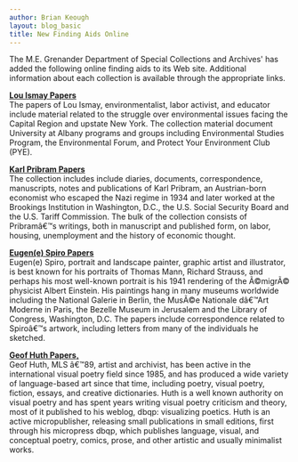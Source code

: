 ```yaml
---
author: Brian Keough
layout: blog_basic
title: New Finding Aids Online
---
```

<div class="entry-body">
<p>The M.E. Grenander Department of Special Collections and Archives' has added the following online finding aids to its Web site. Additional information about each collection is available through the appropriate links. </p>
<p><strong><a href="https://archives.albany.edu/description/catalog/ua902.064">Lou Ismay Papers</a></strong><br/>
The papers of Lou Ismay, environmentalist, labor activist, and educator include material related to the struggle over environmental issues facing the Capital Region and upstate New York. The collection material document University at Albany programs and groups including Environmental Studies Program, the Environmental Forum, and  Protect Your Environment Club (PYE). </p>
<p><strong><a href="https://archives.albany.edu/description/catalog/ger005"> Karl Pribram Papers</a></strong><br/>
The collection includes include diaries, documents, correspondence, manuscripts, notes and publications of Karl Pribram, an Austrian-born economist who escaped the Nazi regime in 1934 and later worked at the Brookings Institution in Washington, D.C., the U.S. Social Security Board and the U.S. Tariff Commission. The bulk of the collection consists of Pribramâ€™s writings, both in manuscript and published form, on labor, housing, unemployment and the history of economic thought. </p>
<p><strong><a href="https://archives.albany.edu/description/catalog/ger086"> Eugen(e) Spiro Papers</a></strong><br/>
Eugen(e) Spiro, portrait and landscape painter, graphic artist and illustrator, is best known for his portraits of Thomas Mann, Richard Strauss, and perhaps his most well-known portrait is his 1941 rendering of the Ã©migrÃ© physicist Albert Einstein. His paintings hang in many museums worldwide including the National Galerie in Berlin, the MusÃ©e Nationale dâ€™Art Moderne in Paris, the Bezelle Museum in Jerusalem and the Library of Congress, Washington, D.C. The papers include correspondence related to Spiroâ€™s artwork, including letters from many of the individuals he sketched.</p>
<p><strong><a href="https://archives.albany.edu/description/catalog/mss137"> Geof Huth Papers, </a></strong><br/>
Geof Huth, MLS â€™89, artist and archivist, has been active in the international visual poetry field since 1985, and has produced a wide variety of language-based art since that time, including poetry, visual poetry, fiction, essays, and creative dictionaries. Huth is a well known authority on visual poetry and has spent years writing visual poetry criticism and theory, most of it published to his weblog, dbqp: visualizing poetics. Huth is an active micropublisher, releasing small publications in small editions, first through his micropress dbqp, which publishes language, visual, and conceptual poetry, comics, prose, and other artistic and usually minimalist works. </p>
</div>